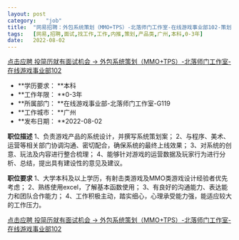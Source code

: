 ```yaml
---
layout:	post
category:	"job"
title:	"网易招聘：外包系统策划（MMO+TPS）-北落师门工作室-在线游戏事业部102-策划-产品类-广州本科0-3年"
tags:	[网易,招聘,面试,找工作,工作,内推,策划,产品类,广州,本科,0-3年]
date:	2022-08-02
---
```


[点击应聘 投简历就有面试机会 -> 外包系统策划（MMO+TPS）-北落师门工作室-在线游戏事业部102](http://mobile.bole.netease.com/bole/boleDetail?id=37178&employeeId=346f03c3cda5f04c&key=all)



- **学历要求： **本科
- **工作年限： **0-3年
- **所属部门： **在线游戏事业部-北落师门工作室-G119
- **工作城市： **广州
- **发布日期： **2022-08-02



**职位描述**
1、负责游戏产品的系统设计，并撰写系统策划案；
2、与程序、美术、运营等相关部门协调沟通、密切配合，确保系统的最终上线效果；
3、对系统的创意、玩法及内容进行整合梳理；
4、能够针对游戏的运营数据及玩家行为进行分析、总结，提出具有建设性的意见及建议。



**职位要求**
1、大学本科及以上学历，有射击类游戏及MMO类游戏设计经验者优先考虑；
2、熟练使用excel，了解基本函数使用；
3、有良好的沟通能力、表达能力和团队合作能力；
4、工作积极主动，踏实细心，心理承受能力强，能适应较大的工作压力。



[点击应聘 投简历就有面试机会 -> 外包系统策划（MMO+TPS）-北落师门工作室-在线游戏事业部102](http://mobile.bole.netease.com/bole/boleDetail?id=37178&employeeId=346f03c3cda5f04c&key=all)